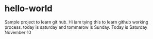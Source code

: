 # hello-world
Sample project to learn git hub.
Hi iam tying this to learn github working process.
today is saturday and tommarow is Sunday.
Today is Saturday November 10
